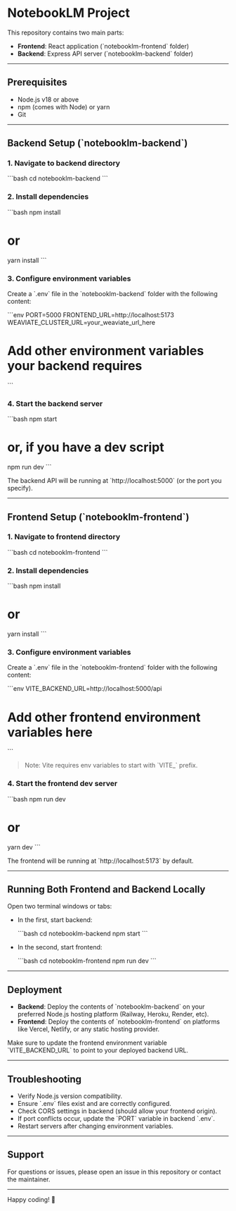 # NotebookLM Project

This repository contains two main parts:

- **Frontend**: React application (\`notebooklm-frontend\` folder)  
- **Backend**: Express API server (\`notebooklm-backend\` folder)

---

## Prerequisites

- Node.js v18 or above  
- npm (comes with Node) or yarn  
- Git

---

## Backend Setup (\`notebooklm-backend\`)

### 1. Navigate to backend directory

\`\`\`bash
cd notebooklm-backend
\`\`\`

### 2. Install dependencies

\`\`\`bash
npm install
# or
yarn install
\`\`\`

### 3. Configure environment variables

Create a \`.env\` file in the \`notebooklm-backend\` folder with the following content:

\`\`\`env
PORT=5000
FRONTEND_URL=http://localhost:5173
WEAVIATE_CLUSTER_URL=your_weaviate_url_here
# Add other environment variables your backend requires
\`\`\`

### 4. Start the backend server

\`\`\`bash
npm start
# or, if you have a dev script
npm run dev
\`\`\`

The backend API will be running at \`http://localhost:5000\` (or the port you specify).

---

## Frontend Setup (\`notebooklm-frontend\`)

### 1. Navigate to frontend directory

\`\`\`bash
cd notebooklm-frontend
\`\`\`

### 2. Install dependencies

\`\`\`bash
npm install
# or
yarn install
\`\`\`

### 3. Configure environment variables

Create a \`.env\` file in the \`notebooklm-frontend\` folder with the following content:

\`\`\`env
VITE_BACKEND_URL=http://localhost:5000/api
# Add other frontend environment variables here
\`\`\`

> Note: Vite requires env variables to start with \`VITE_\` prefix.

### 4. Start the frontend dev server

\`\`\`bash
npm run dev
# or
yarn dev
\`\`\`

The frontend will be running at \`http://localhost:5173\` by default.

---

## Running Both Frontend and Backend Locally

Open two terminal windows or tabs:

- In the first, start backend:

  \`\`\`bash
  cd notebooklm-backend
  npm start
  \`\`\`

- In the second, start frontend:

  \`\`\`bash
  cd notebooklm-frontend
  npm run dev
  \`\`\`

---

## Deployment

- **Backend**: Deploy the contents of \`notebooklm-backend\` on your preferred Node.js hosting platform (Railway, Heroku, Render, etc).  
- **Frontend**: Deploy the contents of \`notebooklm-frontend\` on platforms like Vercel, Netlify, or any static hosting provider.

Make sure to update the frontend environment variable \`VITE_BACKEND_URL\` to point to your deployed backend URL.

---

## Troubleshooting

- Verify Node.js version compatibility.  
- Ensure \`.env\` files exist and are correctly configured.  
- Check CORS settings in backend (should allow your frontend origin).  
- If port conflicts occur, update the \`PORT\` variable in backend \`.env\`.  
- Restart servers after changing environment variables.

---

## Support

For questions or issues, please open an issue in this repository or contact the maintainer.

---

Happy coding! 🚀
